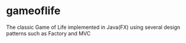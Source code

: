 # gameoflife
The classic Game of Life implemented in Java(FX) using several design patterns such as Factory and MVC
